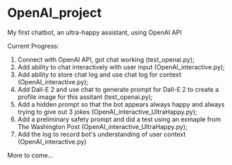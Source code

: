 # OpenAI_project
My first chatbot, an ultra-happy assistant, using OpenAI API

Current Progress:
1. Connect with OpenAI API, got chat working (test_openai.py);
2. Add ability to chat interactively with user input (OpenAI_interactive.py);
3. Add ability to store chat log and use chat log for context (OpenAI_interactive.py);
4. Add Dall-E 2 and use chat to generate prompt for Dall-E 2 to create a profile image for this assitant (test_openai.py); 
5. Add a hidden prompt so that the bot appears always happy and always trying to give out 3 jokes (OpenAI_interactive_UltraHappy.py);
6. Add a preliminary safety prompt and did a test using an exmaple from The Washington Post (OpenAI_interactive_UltraHappy.py);
7. Add the log to record bot's understanding of user context (OpenAI_interactive.py)

More to come...

